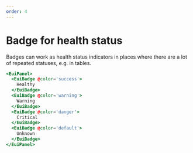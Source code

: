 ```yaml
---
order: 4
---
```


# Badge for health status

<EuiText>
  <p>
Badges can work as health status indicators in places where there are a lot
of repeated statuses, e.g. in tables.
  </p>
</EuiText>

```hbs template
<EuiPanel>
  <EuiBadge @color='success'>
    Healthy
  </EuiBadge>
  <EuiBadge @color='warning'>
    Warning
  </EuiBadge>
  <EuiBadge @color='danger'>
    Critical
  </EuiBadge>
  <EuiBadge @color='default'>
    Unknown
  </EuiBadge>
</EuiPanel>
```
